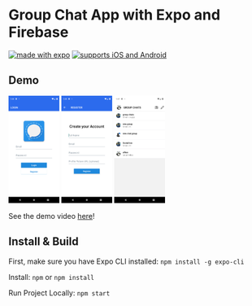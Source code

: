 # Group Chat App with Expo and Firebase

[![made with expo](https://img.shields.io/badge/MADE%20WITH%20EXPO-000.svg?style=for-the-badge&logo=expo&labelColor=4630eb&logoWidth=20)](https://github.com/expo/expo) [![supports iOS and Android](https://img.shields.io/badge/Platforms-Native-4630EB.svg?style=for-the-badge&logo=EXPO&labelColor=000&logoColor=fff)](https://github.com/expo/expo)

## Demo

<p float="left">
  <img src="screenshots/login.png" width="100" />
  <img src="screenshots/register.png" width="100" /> 
  <img src="screenshots/home.png" width="100" />
</p>

See the demo video
[here](https://drive.google.com/file/d/1g2xwxT1cK63GzksqpjYTK3qv9OI47fr6/view?usp=sharing)!

## Install & Build

First, make sure you have Expo CLI installed: `npm install -g expo-cli`

Install: `npm` or `npm install`

Run Project Locally: `npm start`
